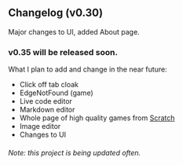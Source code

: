 ## Changelog (v0.30)
Major changes to UI, added About page.

### v0.35 will be released soon.
What I plan to add and change in the near future: 
- Click off tab cloak
- EdgeNotFound (game)
- Live code editor
- Markdown editor
- Whole page of high quality games from [Scratch](https://scratch.mit.edu)
- Image editor
- Changes to UI


###### Note: this project is being updated often.
